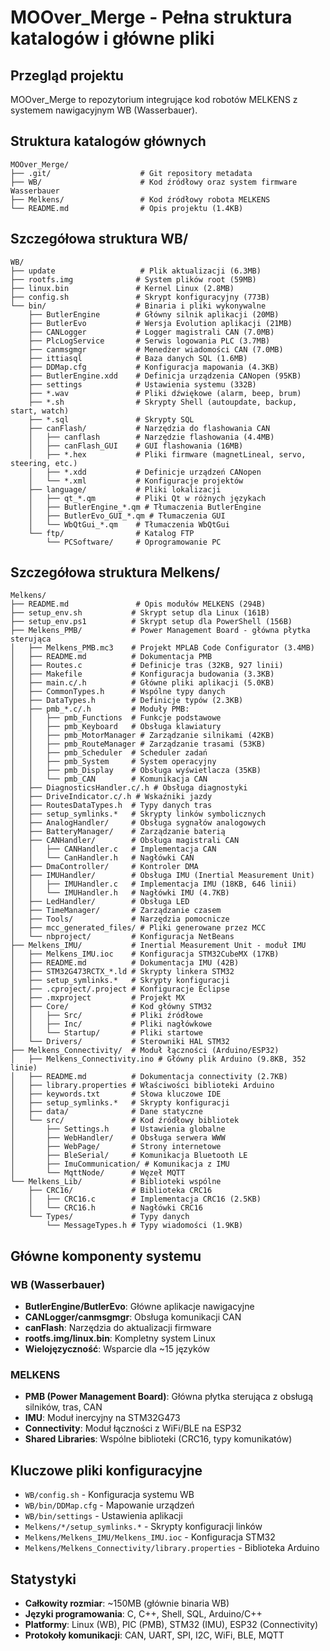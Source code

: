 # MOOver_Merge - Pełna struktura katalogów i główne pliki

## Przegląd projektu
MOOver_Merge to repozytorium integrujące kod robotów MELKENS z systemem nawigacyjnym WB (Wasserbauer).

## Struktura katalogów głównych

```
MOOver_Merge/
├── .git/                    # Git repository metadata
├── WB/                      # Kod źródłowy oraz system firmware Wasserbauer
├── Melkens/                 # Kod źródłowy robota MELKENS
└── README.md                # Opis projektu (1.4KB)
```

## Szczegółowa struktura WB/

```
WB/
├── update                   # Plik aktualizacji (6.3MB)
├── rootfs.img              # System plików root (59MB)
├── linux.bin               # Kernel Linux (2.8MB)
├── config.sh               # Skrypt konfiguracyjny (773B)
└── bin/                    # Binaria i pliki wykonywalne
    ├── ButlerEngine        # Główny silnik aplikacji (20MB)
    ├── ButlerEvo           # Wersja Evolution aplikacji (21MB)
    ├── CANLogger           # Logger magistrali CAN (7.0MB)
    ├── PlcLogService       # Serwis logowania PLC (3.7MB)
    ├── canmsgmgr           # Menedżer wiadomości CAN (7.0MB)
    ├── ittiasql            # Baza danych SQL (1.6MB)
    ├── DDMap.cfg           # Konfiguracja mapowania (4.3KB)
    ├── ButlerEngine.xdd    # Definicja urządzenia CANopen (95KB)
    ├── settings            # Ustawienia systemu (332B)
    ├── *.wav               # Pliki dźwiękowe (alarm, beep, brum)
    ├── *.sh                # Skrypty Shell (autoupdate, backup, start, watch)
    ├── *.sql               # Skrypty SQL
    ├── canFlash/           # Narzędzia do flashowania CAN
    │   ├── canflash        # Narzędzie flashowania (4.4MB)
    │   ├── canFlash_GUI    # GUI flashowania (16MB)
    │   ├── *.hex           # Pliki firmware (magnetLineal, servo, steering, etc.)
    │   ├── *.xdd           # Definicje urządzeń CANopen
    │   └── *.xml           # Konfiguracje projektów
    ├── language/           # Pliki lokalizacji
    │   ├── qt_*.qm         # Pliki Qt w różnych językach
    │   ├── ButlerEngine_*.qm # Tłumaczenia ButlerEngine
    │   ├── ButlerEvo_GUI_*.qm # Tłumaczenia GUI
    │   └── WbQtGui_*.qm    # Tłumaczenia WbQtGui
    └── ftp/                # Katalog FTP
        └── PCSoftware/     # Oprogramowanie PC
```

## Szczegółowa struktura Melkens/

```
Melkens/
├── README.md               # Opis modułów MELKENS (294B)
├── setup_env.sh           # Skrypt setup dla Linux (161B)
├── setup_env.ps1          # Skrypt setup dla PowerShell (156B)
├── Melkens_PMB/           # Power Management Board - główna płytka sterująca
│   ├── Melkens_PMB.mc3    # Projekt MPLAB Code Configurator (3.4MB)
│   ├── README.md          # Dokumentacja PMB
│   ├── Routes.c           # Definicje tras (32KB, 927 linii)
│   ├── Makefile           # Konfiguracja budowania (3.3KB)
│   ├── main.c/.h          # Główne pliki aplikacji (5.0KB)
│   ├── CommonTypes.h      # Wspólne typy danych
│   ├── DataTypes.h        # Definicje typów (2.3KB)
│   ├── pmb_*.c/.h         # Moduły PMB:
│   │   ├── pmb_Functions  # Funkcje podstawowe
│   │   ├── pmb_Keyboard   # Obsługa klawiatury
│   │   ├── pmb_MotorManager # Zarządzanie silnikami (42KB)
│   │   ├── pmb_RouteManager # Zarządzanie trasami (53KB)
│   │   ├── pmb_Scheduler  # Scheduler zadań
│   │   ├── pmb_System     # System operacyjny
│   │   ├── pmb_Display    # Obsługa wyświetlacza (35KB)
│   │   └── pmb_CAN        # Komunikacja CAN
│   ├── DiagnosticsHandler.c/.h # Obsługa diagnostyki
│   ├── DriveIndicator.c/.h # Wskaźniki jazdy
│   ├── RoutesDataTypes.h  # Typy danych tras
│   ├── setup_symlinks.*   # Skrypty linków symbolicznych
│   ├── AnalogHandler/     # Obsługa sygnałów analogowych
│   ├── BatteryManager/    # Zarządzanie baterią
│   ├── CANHandler/        # Obsługa magistrali CAN
│   │   ├── CANHandler.c   # Implementacja CAN
│   │   └── CanHandler.h   # Nagłówki CAN
│   ├── DmaController/     # Kontroler DMA
│   ├── IMUHandler/        # Obsługa IMU (Inertial Measurement Unit)
│   │   ├── IMUHandler.c   # Implementacja IMU (18KB, 646 linii)
│   │   └── IMUHandler.h   # Nagłówki IMU (4.7KB)
│   ├── LedHandler/        # Obsługa LED
│   ├── TimeManager/       # Zarządzanie czasem
│   ├── Tools/             # Narzędzia pomocnicze
│   ├── mcc_generated_files/ # Pliki generowane przez MCC
│   └── nbproject/         # Konfiguracja NetBeans
├── Melkens_IMU/           # Inertial Measurement Unit - moduł IMU
│   ├── Melkens_IMU.ioc    # Konfiguracja STM32CubeMX (17KB)
│   ├── README.md          # Dokumentacja IMU (42B)
│   ├── STM32G473RCTX_*.ld # Skrypty linkera STM32
│   ├── setup_symlinks.*   # Skrypty konfiguracji
│   ├── .cproject/.project # Konfiguracje Eclipse
│   ├── .mxproject         # Projekt MX
│   ├── Core/              # Kod główny STM32
│   │   ├── Src/           # Pliki źródłowe
│   │   ├── Inc/           # Pliki nagłówkowe
│   │   └── Startup/       # Pliki startowe
│   └── Drivers/           # Sterowniki HAL STM32
├── Melkens_Connectivity/  # Moduł łączności (Arduino/ESP32)
│   ├── Melkens_Connectivity.ino # Główny plik Arduino (9.8KB, 352 linie)
│   ├── README.md          # Dokumentacja connectivity (2.7KB)
│   ├── library.properties # Właściwości biblioteki Arduino
│   ├── keywords.txt       # Słowa kluczowe IDE
│   ├── setup_symlinks.*   # Skrypty konfiguracji
│   ├── data/              # Dane statyczne
│   └── src/               # Kod źródłowy bibliotek
│       ├── Settings.h     # Ustawienia globalne
│       ├── WebHandler/    # Obsługa serwera WWW
│       ├── WebPage/       # Strony internetowe
│       ├── BleSerial/     # Komunikacja Bluetooth LE
│       ├── ImuCommunication/ # Komunikacja z IMU
│       └── MqttNode/      # Węzeł MQTT
└── Melkens_Lib/           # Biblioteki wspólne
    ├── CRC16/             # Biblioteka CRC16
    │   ├── CRC16.c        # Implementacja CRC16 (2.5KB)
    │   └── CRC16.h        # Nagłówki CRC16
    └── Types/             # Typy danych
        └── MessageTypes.h # Typy wiadomości (1.9KB)
```

## Główne komponenty systemu

### WB (Wasserbauer)
- **ButlerEngine/ButlerEvo**: Główne aplikacje nawigacyjne
- **CANLogger/canmsgmgr**: Obsługa komunikacji CAN
- **canFlash**: Narzędzia do aktualizacji firmware
- **rootfs.img/linux.bin**: Kompletny system Linux
- **Wielojęzyczność**: Wsparcie dla ~15 języków

### MELKENS
- **PMB (Power Management Board)**: Główna płytka sterująca z obsługą silników, tras, CAN
- **IMU**: Moduł inercyjny na STM32G473
- **Connectivity**: Moduł łączności z WiFi/BLE na ESP32
- **Shared Libraries**: Wspólne biblioteki (CRC16, typy komunikatów)

## Kluczowe pliki konfiguracyjne
- `WB/config.sh` - Konfiguracja systemu WB
- `WB/bin/DDMap.cfg` - Mapowanie urządzeń
- `WB/bin/settings` - Ustawienia aplikacji
- `Melkens/*/setup_symlinks.*` - Skrypty konfiguracji linków
- `Melkens/Melkens_IMU/Melkens_IMU.ioc` - Konfiguracja STM32
- `Melkens/Melkens_Connectivity/library.properties` - Biblioteka Arduino

## Statystyki
- **Całkowity rozmiar**: ~150MB (głównie binaria WB)
- **Języki programowania**: C, C++, Shell, SQL, Arduino/C++
- **Platformy**: Linux (WB), PIC (PMB), STM32 (IMU), ESP32 (Connectivity)
- **Protokoły komunikacji**: CAN, UART, SPI, I2C, WiFi, BLE, MQTT